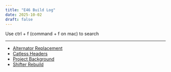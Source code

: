 ```yaml
---
title: "E46 Build Log"
date: 2025-10-02
draft: false
---
```

Use ctrl + f (command + f on mac) to search 

---
- [Alternator Replacement](/posts/alternator-replacement/)
- [Catless Headers](/posts/catless-headers)
- [Project Background](/background/)
- [Shifter Rebuild](/posts/shifter-bushing)

